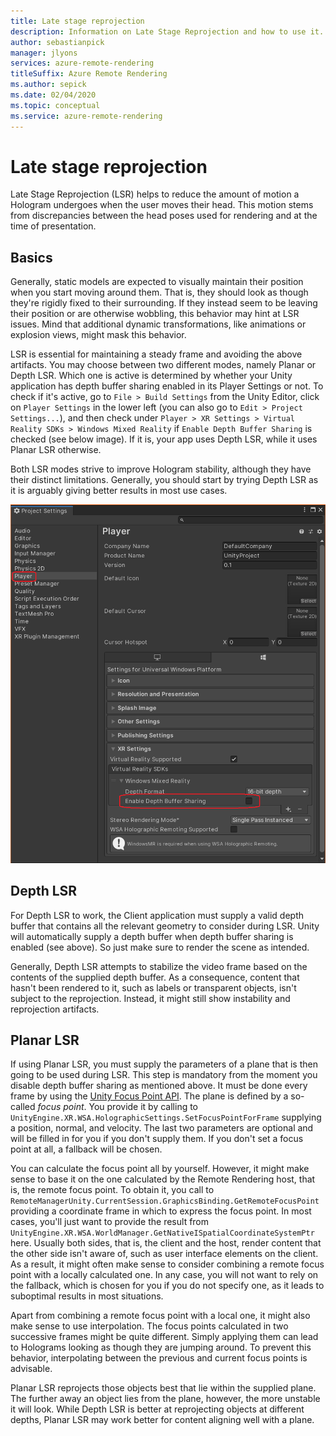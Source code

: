 ```yaml
---
title: Late stage reprojection
description: Information on Late Stage Reprojection and how to use it.
author: sebastianpick
manager: jlyons
services: azure-remote-rendering
titleSuffix: Azure Remote Rendering
ms.author: sepick
ms.date: 02/04/2020
ms.topic: conceptual
ms.service: azure-remote-rendering
---
```

# Late stage reprojection

Late Stage Reprojection (LSR) helps to reduce the amount of motion a Hologram undergoes when the user moves their head. This motion stems from discrepancies between the head poses used for rendering and at the time of presentation.

## Basics

Generally, static models are expected to visually maintain their position when you start moving around them. That is, they should look as though they're rigidly fixed to their surrounding. If they instead seem to be leaving their position or are otherwise wobbling, this behavior may hint at LSR issues. Mind that additional dynamic transformations, like animations or explosion views, might mask this behavior.

LSR is essential for maintaining a steady frame and avoiding the above artifacts. You may choose between two different modes, namely Planar or Depth LSR. Which one is active is determined by whether your Unity application has depth buffer sharing enabled in its Player Settings or not. To check if it's active, go to `File > Build Settings` from the Unity Editor, click on `Player Settings` in the lower left (you can also go to `Edit > Project Settings...`), and then check under `Player > XR Settings > Virtual Reality SDKs > Windows Mixed Reality` if `Enable Depth Buffer Sharing` is checked (see below image). If it is, your app uses Depth LSR, while it uses Planar LSR otherwise.

Both LSR modes strive to improve Hologram stability, although they have their distinct limitations. Generally, you should start by trying Depth LSR as it is arguably giving better results in most use cases.

![Depth Buffer Sharing Enabled flag](./media/unity-depth-buffer-sharing-enabled.png)

## Depth LSR

For Depth LSR to work, the Client application must supply a valid depth buffer that contains all the relevant geometry to consider during LSR. Unity will automatically supply a depth buffer when depth buffer sharing is enabled (see above). So just make sure to render the scene as intended.

Generally, Depth LSR attempts to stabilize the video frame based on the contents of the supplied depth buffer. As a consequence, content that hasn't been rendered to it, such as labels or transparent objects, isn't subject to the reprojection. Instead, it might still show instability and reprojection artifacts.

## Planar LSR

If using Planar LSR, you must supply the parameters of a plane that is then going to be used during LSR. This step is mandatory from the moment you disable depth buffer sharing as mentioned above. It must be done every frame by using the [Unity Focus Point API](https://docs.microsoft.com/windows/mixed-reality/focus-point-in-unity). The plane is defined by a so-called *focus point*. You provide it by calling to `UnityEngine.XR.WSA.HolographicSettings.SetFocusPointForFrame` supplying a position, normal, and velocity. The last two parameters are optional and will be filled in for you if you don't supply them. If you don't set a focus point at all, a fallback will be chosen.

You can calculate the focus point all by yourself. However, it might make sense to base it on the one calculated by the Remote Rendering host, that is, the remote focus point. To obtain it, you call to `RemoteManagerUnity.CurrentSession.GraphicsBinding.GetRemoteFocusPoint` providing a coordinate frame in which to express the focus point. In most cases, you'll just want to provide the result from `UnityEngine.XR.WSA.WorldManager.GetNativeISpatialCoordinateSystemPtr` here. Usually both sides, that is, the client and the host, render content that the other side isn't aware of, such as user interface elements on the client. As a result, it might often make sense to consider combining a remote focus point with a locally calculated one. In any case, you will not want to rely on the fallback, which is chosen for you if you do not specify one, as it leads to suboptimal results in most situations.

Apart from combining a remote focus point with a local one, it might also make sense to use interpolation. The focus points calculated in two successive frames might be quite different. Simply applying them can lead to Holograms looking as though they are jumping around. To prevent this behavior, interpolating between the previous and current focus points is advisable.

Planar LSR reprojects those objects best that lie within the supplied plane. The further away an object lies from the plane, however, the more unstable it will look. While Depth LSR is better at reprojecting objects at different depths, Planar LSR may work better for content aligning well with a plane.